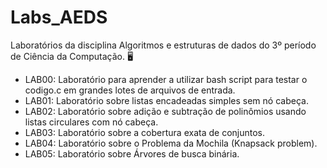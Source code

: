 # Labs_AEDS

Laboratórios da disciplina Algoritmos e estruturas de dados do 3º período de Ciência da Computação. 🖥️

- LAB00: Laboratório para aprender a utilizar bash script para testar o codigo.c em grandes lotes de arquivos de entrada.
- LAB01: Laboratório sobre listas encadeadas simples sem nó cabeça.
- LAB02: Laboratório sobre adição e subtração de polinômios usando listas circulares com nó cabeça.
- LAB03: Laboratório sobre a cobertura exata de conjuntos.
- LAB04: Laboratório sobre o Problema da Mochila (Knapsack problem).
- LAB05: Laboratório sobre Árvores de busca binária.
